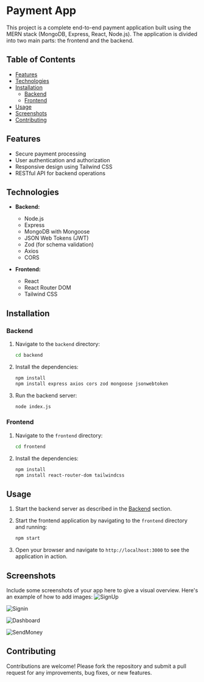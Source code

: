 
# Payment App

This project is a complete end-to-end payment application built using the MERN stack (MongoDB, Express, React, Node.js). The application is divided into two main parts: the frontend and the backend.

## Table of Contents

- [Features](#features)
- [Technologies](#technologies)
- [Installation](#installation)
  - [Backend](#backend)
  - [Frontend](#frontend)
- [Usage](#usage)
- [Screenshots](#screenshots)
- [Contributing](#contributing)

## Features

- Secure payment processing
- User authentication and authorization
- Responsive design using Tailwind CSS
- RESTful API for backend operations

## Technologies

- **Backend:**
  - Node.js
  - Express
  - MongoDB with Mongoose
  - JSON Web Tokens (JWT)
  - Zod (for schema validation)
  - Axios
  - CORS

- **Frontend:**
  - React
  - React Router DOM
  - Tailwind CSS

## Installation

### Backend

1. Navigate to the `backend` directory:

   ```sh
   cd backend
   ```

2. Install the dependencies:

   ```sh
   npm install
   npm install express axios cors zod mongoose jsonwebtoken
   ```

3. Run the backend server:

   ```sh
   node index.js
   ```

### Frontend

1. Navigate to the `frontend` directory:

   ```sh
   cd frontend
   ```

2. Install the dependencies:

   ```sh
   npm install
   npm install react-router-dom tailwindcss
   ```

## Usage

1. Start the backend server as described in the [Backend](#backend) section.
2. Start the frontend application by navigating to the `frontend` directory and running:

   ```sh
   npm start
   ```

3. Open your browser and navigate to `http://localhost:3000` to see the application in action.

## Screenshots

Include some screenshots of your app here to give a visual overview. Here's an example of how to add images:
![SignUp](https://github.com/mukul-anand-bhatt/paytm/assets/154740554/b0fd3e5e-22e5-405b-a43d-7d05dde2960c)

![Signin](https://github.com/mukul-anand-bhatt/paytm/assets/154740554/955fa447-495f-4010-b3ba-bd4690ef1c1d)

![Dashboard](https://github.com/mukul-anand-bhatt/paytm/assets/154740554/cd57dc03-40c9-4fd8-97e5-84e61030584a)

![SendMoney](https://github.com/mukul-anand-bhatt/paytm/assets/154740554/6de8cc11-3e8e-43e4-a369-4b9e1ec7a3de)


## Contributing

Contributions are welcome! Please fork the repository and submit a pull request for any improvements, bug fixes, or new features.

